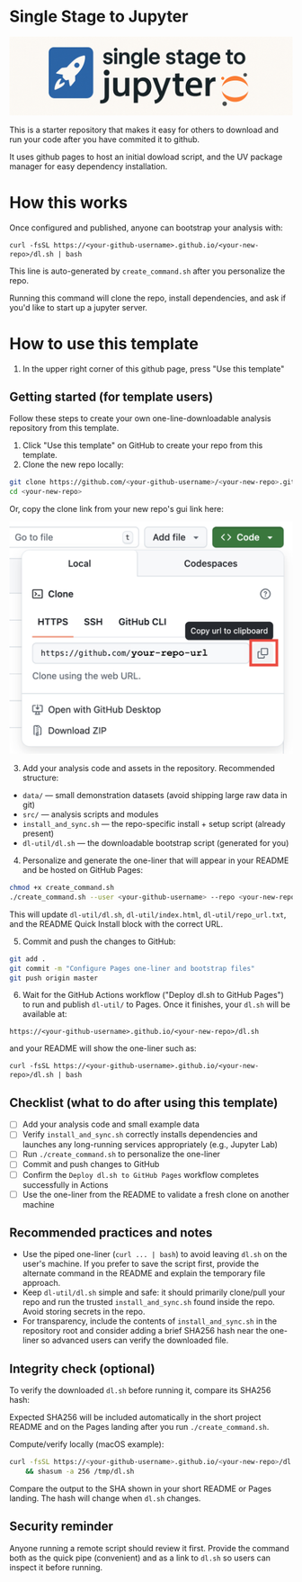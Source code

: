 # Single Stage to Jupyter

![single-stage](./dl-util/single-stage.png)

This is a starter repository that makes it easy for others to download and run your code after you have commited it to github.

It uses github pages to host an initial dowload script, and the UV package manager for easy dependency installation.

# How this works

<!-- QUICK_INSTALL_START -->

Once configured and published, anyone can bootstrap your analysis with:

    curl -fsSL https://<your-github-username>.github.io/<your-new-repo>/dl.sh | bash

This line is auto-generated by `create_command.sh` after you personalize the repo.

Running this command will clone the repo, install dependencies, and ask if you'd like to start up a jupyter server.

<!-- QUICK_INSTALL_END -->

# How to use this template

1. In the upper right corner of this github page, press "Use this template"

## Getting started (for template users)

Follow these steps to create your own one-line-downloadable analysis repository from this template.

1. Click "Use this template" on GitHub to create your repo from this template.
2. Clone the new repo locally:

```zsh
git clone https://github.com/<your-github-username>/<your-new-repo>.git
cd <your-new-repo>
```

Or, copy the clone link from your new repo's gui link here:

![link](./dl-util/repo-link.png)

3. Add your analysis code and assets in the repository. Recommended structure:

- `data/` — small demonstration datasets (avoid shipping large raw data in git)
- `src/` — analysis scripts and modules
- `install_and_sync.sh` — the repo-specific install + setup script (already present)
- `dl-util/dl.sh` — the downloadable bootstrap script (generated for you)

4. Personalize and generate the one-liner that will appear in your README and be hosted on GitHub Pages:

```zsh
chmod +x create_command.sh
./create_command.sh --user <your-github-username> --repo <your-new-repo> [--domain your.custom.domain] --yes
```

This will update `dl-util/dl.sh`, `dl-util/index.html`, `dl-util/repo_url.txt`, and the README Quick Install block with the correct URL.

5. Commit and push the changes to GitHub:

```zsh
git add .
git commit -m "Configure Pages one-liner and bootstrap files"
git push origin master
```

6. Wait for the GitHub Actions workflow ("Deploy dl.sh to GitHub Pages") to run and publish `dl-util/` to Pages. Once it finishes, your `dl.sh` will be available at:

```
https://<your-github-username>.github.io/<your-new-repo>/dl.sh
```

and your README will show the one-liner such as:

```
curl -fsSL https://<your-github-username>.github.io/<your-new-repo>/dl.sh | bash
```

## Checklist (what to do after using this template)

- [ ] Add your analysis code and small example data
- [ ] Verify `install_and_sync.sh` correctly installs dependencies and launches any long-running services appropriately (e.g., Jupyter Lab)
- [ ] Run `./create_command.sh` to personalize the one-liner
- [ ] Commit and push changes to GitHub
- [ ] Confirm the `Deploy dl.sh to GitHub Pages` workflow completes successfully in Actions
- [ ] Use the one-liner from the README to validate a fresh clone on another machine

## Recommended practices and notes

- Use the piped one-liner (`curl ... | bash`) to avoid leaving `dl.sh` on the user's machine. If you prefer to save the script first, provide the alternate command in the README and explain the temporary file approach.
- Keep `dl-util/dl.sh` simple and safe: it should primarily clone/pull your repo and run the trusted `install_and_sync.sh` found inside the repo. Avoid storing secrets in the repo.
- For transparency, include the contents of `install_and_sync.sh` in the repository root and consider adding a brief SHA256 hash near the one-liner so advanced users can verify the downloaded file.

## Integrity check (optional)

To verify the downloaded `dl.sh` before running it, compare its SHA256 hash:

Expected SHA256 will be included automatically in the short project README and on the Pages landing after you run `./create_command.sh`.

Compute/verify locally (macOS example):

```zsh
curl -fsSL https://<your-github-username>.github.io/<your-new-repo>/dl.sh -o /tmp/dl.sh \
    && shasum -a 256 /tmp/dl.sh
```

Compare the output to the SHA shown in your short README or Pages landing. The hash will change when `dl.sh` changes.

## Security reminder

Anyone running a remote script should review it first. Provide the command both as the quick pipe (convenient) and as a link to `dl.sh` so users can inspect it before running.
